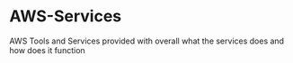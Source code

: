 # AWS-Services
AWS Tools and Services provided with overall what the services does and how does it function
